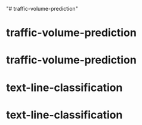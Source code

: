 "# traffic-volume-prediction" 
# traffic-volume-prediction
# traffic-volume-prediction
# text-line-classification
# text-line-classification
